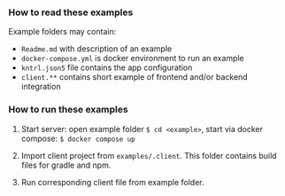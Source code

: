 ### How to read these examples

Example folders may contain:
- `Readme.md` with description of an example
- `docker-compose.yml` is docker environment to run an example
- `kntrl.json5` file contains the app configuration
- `client.**` contains short example of frontend and/or backend integration

### How to run these examples

1. Start server:
open example folder `$ cd <example>`, start via docker compose: `$ docker compose up`

2. Import client project from `examples/.client`. This folder contains build files for gradle and npm.

3. Run corresponding client file from example folder.